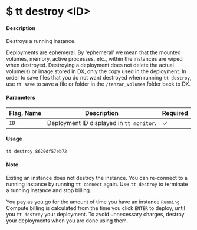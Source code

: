 <h1 class="title">$ tt destroy &lt;ID&gt;</h1>

#### Description
Destroys a running instance.

Deployments are ephemeral. By 'ephemeral' we mean that the mounted volumes, memory, active processes, etc., within the instances are wiped when destroyed. Destroying a deployment does not delete the actual volume(s) or image stored in DX, only the copy used in the deployment. In order to save files that you do not want destroyed when running `tt destroy`, use `tt save` to save a file or folder in the `/tenzar_volumes` folder back to DX.



#### Parameters
| Flag, Name | Description | Required |
|---------|-------------|-------------|
| `ID`  | Deployment ID displayed in `tt monitor`.	     |  ✓ |

#### Usage
```bash
tt destroy 8620df57eb72
```

#### Note
Exiting an instance does not destroy the instance. You can re-connect to a running instance by running `tt connect` again. Use `tt destroy` to terminate a running instance and stop billing.

You pay as you go for the amount of time you have an instance `Running`. Compute billing is calculated from the time you click `ENTER` to deploy, until you `tt destroy` your deployment. To avoid unnecessary charges, destroy your deployments when you are done using them.
